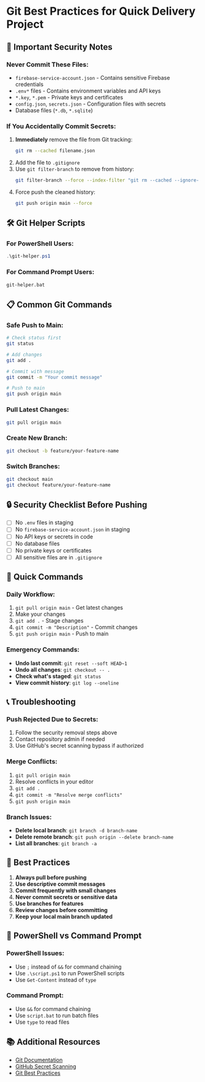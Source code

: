 # Git Best Practices for Quick Delivery Project

## 🚨 Important Security Notes

### Never Commit These Files:
- `firebase-service-account.json` - Contains sensitive Firebase credentials
- `.env*` files - Contains environment variables and API keys
- `*.key`, `*.pem` - Private keys and certificates
- `config.json`, `secrets.json` - Configuration files with secrets
- Database files (`*.db`, `*.sqlite`)

### If You Accidentally Commit Secrets:
1. **Immediately** remove the file from Git tracking:
   ```bash
   git rm --cached filename.json
   ```
2. Add the file to `.gitignore`
3. Use `git filter-branch` to remove from history:
   ```bash
   git filter-branch --force --index-filter "git rm --cached --ignore-unmatch filename.json" --prune-empty --tag-name-filter cat -- --all
   ```
4. Force push the cleaned history:
   ```bash
   git push origin main --force
   ```

## 🛠️ Git Helper Scripts

### For PowerShell Users:
```powershell
.\git-helper.ps1
```

### For Command Prompt Users:
```cmd
git-helper.bat
```

## 📋 Common Git Commands

### Safe Push to Main:
```bash
# Check status first
git status

# Add changes
git add .

# Commit with message
git commit -m "Your commit message"

# Push to main
git push origin main
```

### Pull Latest Changes:
```bash
git pull origin main
```

### Create New Branch:
```bash
git checkout -b feature/your-feature-name
```

### Switch Branches:
```bash
git checkout main
git checkout feature/your-feature-name
```

## 🔒 Security Checklist Before Pushing

- [ ] No `.env` files in staging
- [ ] No `firebase-service-account.json` in staging
- [ ] No API keys or secrets in code
- [ ] No database files
- [ ] No private keys or certificates
- [ ] All sensitive files are in `.gitignore`

## 🚀 Quick Commands

### Daily Workflow:
1. `git pull origin main` - Get latest changes
2. Make your changes
3. `git add .` - Stage changes
4. `git commit -m "Description"` - Commit changes
5. `git push origin main` - Push to main

### Emergency Commands:
- **Undo last commit**: `git reset --soft HEAD~1`
- **Undo all changes**: `git checkout -- .`
- **Check what's staged**: `git status`
- **View commit history**: `git log --oneline`

## 📞 Troubleshooting

### Push Rejected Due to Secrets:
1. Follow the security removal steps above
2. Contact repository admin if needed
3. Use GitHub's secret scanning bypass if authorized

### Merge Conflicts:
1. `git pull origin main`
2. Resolve conflicts in your editor
3. `git add .`
4. `git commit -m "Resolve merge conflicts"`
5. `git push origin main`

### Branch Issues:
- **Delete local branch**: `git branch -d branch-name`
- **Delete remote branch**: `git push origin --delete branch-name`
- **List all branches**: `git branch -a`

## 🎯 Best Practices

1. **Always pull before pushing**
2. **Use descriptive commit messages**
3. **Commit frequently with small changes**
4. **Never commit secrets or sensitive data**
5. **Use branches for features**
6. **Review changes before committing**
7. **Keep your local main branch updated**

## 🔧 PowerShell vs Command Prompt

### PowerShell Issues:
- Use `;` instead of `&&` for command chaining
- Use `.\script.ps1` to run PowerShell scripts
- Use `Get-Content` instead of `type`

### Command Prompt:
- Use `&&` for command chaining
- Use `script.bat` to run batch files
- Use `type` to read files

## 📚 Additional Resources

- [Git Documentation](https://git-scm.com/doc)
- [GitHub Secret Scanning](https://docs.github.com/en/code-security/secret-scanning)
- [Git Best Practices](https://git-scm.com/book/en/v2/Git-Basics-Recording-Changes-to-the-Repository)
